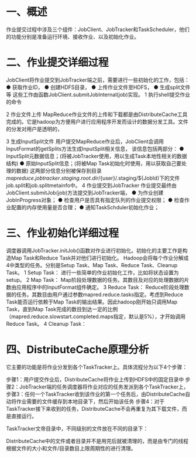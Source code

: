 # 一、概述
作业提交过程中涉及三个组件：JobClient、JobTracker和TaskScheduler，他们的功能分别是准备运行环境、接收作业、以及初始化作业。


# 二、作业提交详细过程
JobClient将作业提交到JobTracker端之前，需要进行一些初始化的工作，包括：
  ● 获取作业ID，
  ● 创建HDFS目录，
  ● 上传作业文件至HDFS，
  ● 生成split文件等
这些工作由函数JobClient.submitJobInternal(job)实现。
1 执行shell提交作业的命令

2 作业文件上传
MapReduce作业文件的上传和下载都是由DistributeCache工具完成的。它是hadoop为方便用户进行应用程序开发而设计的数据分发工具。文件的分发对用户是透明的，

3 生成InputSplit文件
用户提交MapReduce作业后，JobClient会调用InputFormat的getSplits方法生成InputSplit相关信息，
该信息包括两部分：
  ● InputSplit元数据信息；(将被JobTracker使用，用以生成Task本地性相关的数据结构)
  ● 原始InputSplit信息；(将被Map Task初始化时使用，用以获取自己要处理的数据)
这两部分信息分别被保存到目录${mapreduce.jobtracker.staging.root.dir}/${user}/.staging/${JobId}下的文件job.split和job.splitmetainfo中。
4 作业提交到JobTracker
作业提交最终由JobClient.submitJob(job)方法提交到JobTracker端，
  ● 为作业创建JobInProgress对象；
  ● 检查用户是否具有指定队列的作业提交权限；
  ● 检查作业配置的内存使用量是否合理；
  ● 通知TaskSchduler初始化作业；

# 三、作业初始化详细过程
调度器调用JobTracker.initJob()函数对作业进行初始化。初始化的主要工作是构造Map Task和Reduce Task并对他们进行初始化。
Hadoop会将每个作业分解成4中类型的任务。分别是Setup Task、Map Task、Reduce Task、Cleanup Task。
1 Setup Task：
进行一些简单的作业初始化工作，比如将状态设置为setup。
2 Map Task：
Map阶段处理数据的任务。其数目及对应的处理数据的片数由应用程序中的InputFormat组件确定。
3 Reduce Task：
Reduce阶段处理数据的任务。其数目由用户通过参数mapred.reduce.tasks指定。考虑到Reduce Task能否运行依赖于Map Task的输出结果。因此hadoop刚开始只调用Map Task，直到Map Task完成的数目到达一定的比例（mapred.reduce.slowstart.completed.maps指定，默认是5%），才开始调用Reduce Task。
4 Cleanup Task：


# 四、DistributeCache原理分析
它主要的功能是将作业分发到各个TaskTracker上。具体流程分为以下4个步骤：

步骤1：用户提交作业后，DistributeCache将作业上传到HDFS中的固定目录中
步骤2：JobTracker端的任务调度器将作业对应的任务发派到各个TaskTracker上，
步骤3：任何一个TaskTracker收到该作业的第一个任务后，由DistributeCache自动将作业需要的文件缓存到本地目录下，然后开始该任务
步骤4：对于TaskTracker接下来收到的任务，DistributeCache不会再重复为其下载文件，而是直接运行。

TaskTracker文帝目录中，不同级别的文件放在不同的目录下：

DistributeCache中的文件或者目录并不是用完后就被清理的，而是由专门的线程根据文件的大小和文件/目录数目上限周期性的进行清理。
